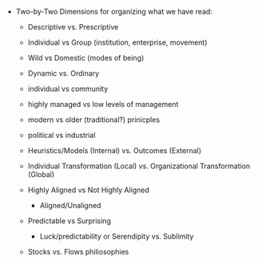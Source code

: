 - Two-by-Two Dimensions for organizing what we have read: 
    - Descriptive vs. Prescriptive
    - Individual vs Group (institution, enterprise, movement)
    - Wild vs Domestic (modes of being)
    - Dynamic vs. Ordinary
    - individual vs community
    - highly managed vs low levels of management
    - modern vs older (traditional?) prinicples

    - political vs industrial
    - Heuristics/Models (Internal) vs. Outcomes (External)
    - Individual Transformation (Local) vs. Organizational Transformation (Global)
    - Highly Aligned vs Not Highly Aligned
        - Aligned/Unaligned 
    - Predictable vs Surprising
        - Luck/predictability or Serendipity vs. Sublimity
    - Stocks vs. Flows philiosophies
